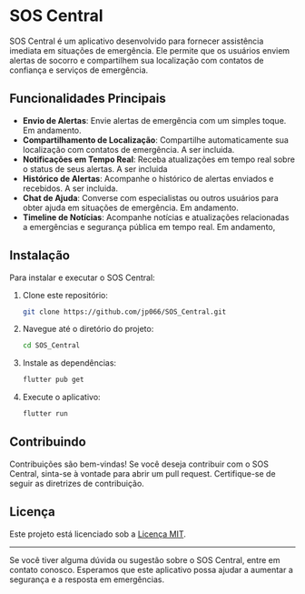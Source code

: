 # SOS Central

SOS Central é um aplicativo desenvolvido para fornecer assistência imediata em situações de emergência. Ele permite que os usuários enviem alertas de socorro e compartilhem sua localização com contatos de confiança e serviços de emergência.

## Funcionalidades Principais

- **Envio de Alertas**: Envie alertas de emergência com um simples toque. Em andamento.
- **Compartilhamento de Localização**: Compartilhe automaticamente sua localização com contatos de emergência. A ser incluida.
- **Notificações em Tempo Real**: Receba atualizações em tempo real sobre o status de seus alertas. A ser incluida
- **Histórico de Alertas**: Acompanhe o histórico de alertas enviados e recebidos. A ser incluida.
- **Chat de Ajuda**: Converse com especialistas ou outros usuários para obter ajuda em situações de emergência. Em andamento.
- **Timeline de Notícias**: Acompanhe notícias e atualizações relacionadas a emergências e segurança pública em tempo real. Em andamento,

## Instalação

Para instalar e executar o SOS Central:

1. Clone este repositório:
    ```bash
    git clone https://github.com/jp066/SOS_Central.git
    ```
2. Navegue até o diretório do projeto:
    ```bash
    cd SOS_Central
    ```
3. Instale as dependências:
    ```bash
    flutter pub get
    ```
4. Execute o aplicativo:
    ```bash
    flutter run
    ```

## Contribuindo

Contribuições são bem-vindas! Se você deseja contribuir com o SOS Central, sinta-se à vontade para abrir um pull request. Certifique-se de seguir as diretrizes de contribuição.

## Licença

Este projeto está licenciado sob a [Licença MIT](LICENSE).

---

Se você tiver alguma dúvida ou sugestão sobre o SOS Central, entre em contato conosco. Esperamos que este aplicativo possa ajudar a aumentar a segurança e a resposta em emergências.
